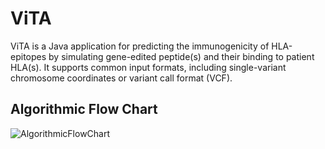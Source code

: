 # ViTA
ViTA is a Java application for predicting the immunogenicity of HLA-epitopes by simulating gene-edited peptide(s) and their binding to patient HLA(s).
It supports common input formats, including single-variant chromosome coordinates or variant call format (VCF).
## Algorithmic Flow Chart  

![AlgorithmicFlowChart](https://github.com/wwang-nmdp/ViTA/blob/master/doc/image/AlgorithmicFlowChart.png)
